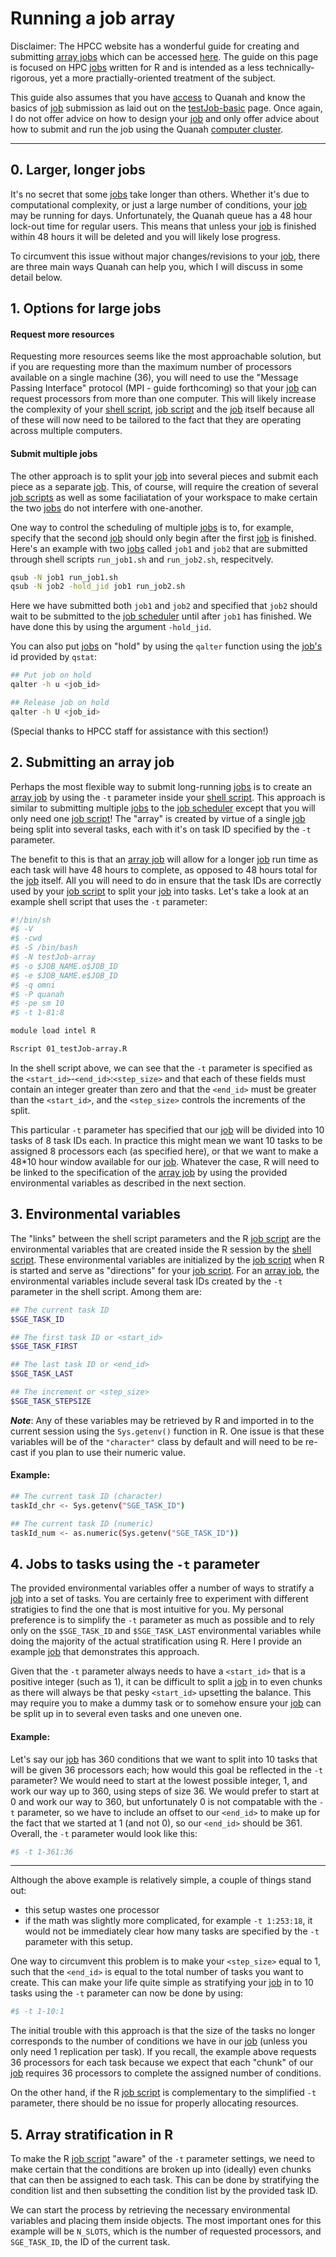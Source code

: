 # Running a job array

Disclaimer: The HPCC website has a wonderful guide for creating and submitting [array jobs](https://github.com/ppanko/intro-to-hpc/blob/master/Glossary.md)
which can be accessed [here](https://www.depts.ttu.edu/hpcc/userguides/general_guides/array_jobs.php). The guide on this page is focused on HPC [jobs](https://github.com/ppanko/intro-to-hpc/blob/master/Glossary.md) written for R
and is intended as a less technically-rigorous, yet a more practially-oriented treatment of
the subject.

This guide also assumes that you have [access]() to Quanah and know the basics of [job](https://github.com/ppanko/intro-to-hpc/blob/master/Glossary.md) submission
as laid out on the [testJob-basic](https://github.com/ppanko/intro-to-hpc/tree/master/testJob-basic) page. Once again, I do not offer advice on how to design
your [job](https://github.com/ppanko/intro-to-hpc/blob/master/Glossary.md) and only offer advice about how to submit and run the job using the Quanah [computer
cluster](https://github.com/ppanko/intro-to-hpc/blob/master/Glossary.md). 

---

## 0. Larger, longer jobs 

It's no secret that some [jobs](https://github.com/ppanko/intro-to-hpc/blob/master/Glossary.md) take longer than others. Whether it's due to computational
complexity, or just a large number of conditions, your [job](https://github.com/ppanko/intro-to-hpc/blob/master/Glossary.md) may be running for days. Unfortunately,
the Quanah queue has a 48 hour lock-out time for regular users. This means that unless your
[job](https://github.com/ppanko/intro-to-hpc/blob/master/Glossary.md) is finished within 48 hours it will be deleted and you will likely lose progress.

To circumvent this issue without major changes/revisions to your [job](https://github.com/ppanko/intro-to-hpc/blob/master/Glossary.md), there are three main ways Quanah
can help you, which I will discuss in some detail below. 

## 1. Options for large jobs 

#### Request more resources 

Requesting more resources seems like the most approachable solution, but if you are requesting
more than the maximum number of processors available on a single machine (36), you will need to use
the "Message Passing Interface" protocol (MPI - guide forthcoming) so that your [job](https://github.com/ppanko/intro-to-hpc/blob/master/Glossary.md) can request processors
from more than one computer. This will likely increase the complexity of your [shell script](https://github.com/ppanko/intro-to-hpc/blob/master/Glossary.md), [job
script](https://github.com/ppanko/intro-to-hpc/blob/master/Glossary.md) and the [job](https://github.com/ppanko/intro-to-hpc/blob/master/Glossary.md) itself because all of these will now need to be tailored to the fact that they
are operating across multiple computers. 

#### Submit multiple jobs

The other approach is to split your [job](https://github.com/ppanko/intro-to-hpc/blob/master/Glossary.md) into several pieces and submit each piece as a separate [job](https://github.com/ppanko/intro-to-hpc/blob/master/Glossary.md).
This, of course, will require the creation of several [job scripts](https://github.com/ppanko/intro-to-hpc/blob/master/Glossary.md) as well as some faciliatation of
your workspace to make certain the two [jobs](https://github.com/ppanko/intro-to-hpc/blob/master/Glossary.md) do not interfere with one-another.

One way to control the scheduling of multiple [jobs](https://github.com/ppanko/intro-to-hpc/blob/master/Glossary.md) is to, for example, specify that the second [job](https://github.com/ppanko/intro-to-hpc/blob/master/Glossary.md)
should only begin after the first [job](https://github.com/ppanko/intro-to-hpc/blob/master/Glossary.md) is finished. Here's an example with two [jobs](https://github.com/ppanko/intro-to-hpc/blob/master/Glossary.md) called `job1`
and `job2` that are submitted through shell scripts `run_job1.sh` and `run_job2.sh`, respecitvely.

```bash
qsub -N job1 run_job1.sh
qsub -N job2 -hold_jid job1 run_job2.sh
```

Here we have submitted both `job1` and `job2` and specified that `job2` should wait to be submitted to the
[job scheduler](https://github.com/ppanko/intro-to-hpc/blob/master/Glossary.md) until after `job1` has finished. We have done this by using the argument `-hold_jid`.

You can also put [jobs](https://github.com/ppanko/intro-to-hpc/blob/master/Glossary.md) on "hold" by using the `qalter` function using the [job's](https://github.com/ppanko/intro-to-hpc/blob/master/Glossary.md) id provided by `qstat`:

```bash
## Put job on hold
qalter -h u <job_id>

## Release job on hold
qalter -h U <job_id>
```

(Special thanks to HPCC staff for assistance with this section!)

## 2. Submitting an array job

Perhaps the most flexible way to submit long-running [jobs](https://github.com/ppanko/intro-to-hpc/blob/master/Glossary.md) is to create an [array job](https://github.com/ppanko/intro-to-hpc/blob/master/Glossary.md) by using the
`-t` parameter inside your [shell script](https://github.com/ppanko/intro-to-hpc/blob/master/Glossary.md). This approach is similar to submitting multiple [jobs]() to the [job scheduler](https://github.com/ppanko/intro-to-hpc/blob/master/Glossary.md)
except that you will only need one [job script](https://github.com/ppanko/intro-to-hpc/blob/master/Glossary.md)! The "array" is created by virtue of a single [job](https://github.com/ppanko/intro-to-hpc/blob/master/Glossary.md)
being split into several tasks, each with it's on task ID specified by the `-t` parameter. 

The benefit to this is that an [array job](https://github.com/ppanko/intro-to-hpc/blob/master/Glossary.md) will allow for a longer [job](https://github.com/ppanko/intro-to-hpc/blob/master/Glossary.md) run time as each task will have 48
hours to complete, as opposed to 48 hours total for the [job](https://github.com/ppanko/intro-to-hpc/blob/master/Glossary.md) itself. All you will need to do in ensure that
the task IDs are correctly used by your [job script](https://github.com/ppanko/intro-to-hpc/blob/master/Glossary.md) to split your [job](https://github.com/ppanko/intro-to-hpc/blob/master/Glossary.md) into tasks. Let's take a look at an example
shell script that uses the `-t` parameter:

```bash
#!/bin/sh
#$ -V
#$ -cwd
#$ -S /bin/bash
#$ -N testJob-array
#$ -o $JOB_NAME.o$JOB_ID
#$ -e $JOB_NAME.e$JOB_ID
#$ -q omni
#$ -P quanah
#$ -pe sm 10
#$ -t 1-81:8

module load intel R 

Rscript 01_testJob-array.R
```

In the shell script above, we can see that the `-t` parameter is specified as the `<start_id>`-`<end_id>`:`<step_size>`
and that each of these fields must contain an integer greater than zero and that the `<end_id>` must be greater than the `<start_id>`,
and the `<step_size>` controls the increments of the split.

This particular `-t` parameter has specified that our
[job](https://github.com/ppanko/intro-to-hpc/blob/master/Glossary.md) will be divided into 10 tasks of 8 task IDs each. In practice this might mean we want 10 tasks to be assigned 8
processors each (as specified here), or that we want to make a 48\*10 hour window available for our [job](https://github.com/ppanko/intro-to-hpc/blob/master/Glossary.md). Whatever the case, R will need
to be linked to the specification of the [array job](https://github.com/ppanko/intro-to-hpc/blob/master/Glossary.md) by using the provided environmental variables as described in the
next section.

## 3. Environmental variables 

The "links" between the shell script parameters and the R [job script](https://github.com/ppanko/intro-to-hpc/blob/master/Glossary.md) are the environmental variables
that are created inside the R session by the [shell script](https://github.com/ppanko/intro-to-hpc/blob/master/Glossary.md). These environmental variables are initialized by the [job script](https://github.com/ppanko/intro-to-hpc/blob/master/Glossary.md)
when R is started and serve as "directions" for your [job script](https://github.com/ppanko/intro-to-hpc/blob/master/Glossary.md). For an [array job](https://github.com/ppanko/intro-to-hpc/blob/master/Glossary.md), the environmental variables
include several task IDs created by the `-t` parameter in the shell script. Among them are:

```bash
## The current task ID
$SGE_TASK_ID

## The first task ID or <start_id>
$SGE_TASK_FIRST

## The last task ID or <end_id>
$SGE_TASK_LAST

## The increment or <step_size>
$SGE_TASK_STEPSIZE
```

***Note***: Any of these variables may be retrieved by R and imported in to the current session using the `Sys.getenv()`
function in R. One issue is that these variables will be of the `"character"` class by default and will need
to be re-cast if you plan to use their numeric value. 

#### Example: 
```bash
## The current task ID (character)
taskId_chr <- Sys.getenv("SGE_TASK_ID")

## The current task ID (numeric)
taskId_num <- as.numeric(Sys.getenv("SGE_TASK_ID"))
```

## 4. Jobs to tasks using the `-t` parameter 

The provided environmental variables offer a number of ways to stratify a [job](https://github.com/ppanko/intro-to-hpc/blob/master/Glossary.md) into a set of tasks. You are
certainly free to experiment with different stratigies to find the one that is most intuitive for you.
My personal preference is to simplify the `-t` parameter as much as possible and to rely only on the `$SGE_TASK_ID`
and `$SGE_TASK_LAST` environmental variables while doing the majority of the actual stratification using R. Here I provide an example [job](https://github.com/ppanko/intro-to-hpc/blob/master/Glossary.md) that demonstrates this approach.

Given that the `-t` parameter always needs to have a `<start_id>` that is a positive integer (such as 1), it can be
difficult to split a [job](https://github.com/ppanko/intro-to-hpc/blob/master/Glossary.md) in to even chunks as there will always be that pesky `<start_id>` upsetting the balance.
This may require you to make a dummy task or to somehow ensure your [job](https://github.com/ppanko/intro-to-hpc/blob/master/Glossary.md) can be split up in to several even tasks
and one uneven one.

#### Example: 
Let's say our [job](https://github.com/ppanko/intro-to-hpc/blob/master/Glossary.md) has 360 conditions that we want to split into 10 tasks that will be given 36 processors each; how
would this goal be reflected in the `-t` parameter? We would need to start at the lowest possible integer, 1, and
work our way up to 360, using steps of size 36. We would prefer to start at 0 and work our way to 360, but unfortunately
0 is not compatable with the `-t` parameter, so we have to include an offset to our `<end_id>` to make up for the fact that
we started at 1 (and not 0), so our `<end_id>` should be 361. Overall, the `-t` parameter would look like this:

```bash
#$ -t 1-361:36
```

---

Although the above example is relatively simple, a couple of things stand out:
* this setup wastes one processor 
* if the math was slightly more complicated, for example `-t 1:253:18`, it would not
be immediately clear how many tasks are specified by the `-t` parameter with this setup. 

One way to circumvent this problem is to make your `<step_size>` equal to 1, such that the `<end_id>` is equal to the
total number of tasks you want to create. This can make your life quite simple as stratifying your [job](https://github.com/ppanko/intro-to-hpc/blob/master/Glossary.md) in to
10 tasks using the `-t` parameter can now be done by using:

```bash
#$ -t 1-10:1
```

The initial trouble with this approach is that the size of the tasks no longer corresponds to the number of conditions
we have in our [job](https://github.com/ppanko/intro-to-hpc/blob/master/Glossary.md) (unless you only need 1 replication per task). If you recall, the example above requests 36 processors
for each task because we expect that each "chunk" of our [job](https://github.com/ppanko/intro-to-hpc/blob/master/Glossary.md) requires 36 processors to complete the assigned number of
conditions. 

On the other hand, if the R [job script](https://github.com/ppanko/intro-to-hpc/blob/master/Glossary.md) is complementary to the simplified `-t` parameter, there should be
no issue for properly allocating resources.  

## 5. Array stratification in R 

To make the R [job script](https://github.com/ppanko/intro-to-hpc/blob/master/Glossary.md) "aware" of the `-t` parameter settings, we need to make certain that the conditions are broken
up into (ideally) even chunks that can then be assigned to each task. This can
be done by stratifying the condition list and then subsetting the condition list by the provided task ID. 

We can start the process by retrieving the necessary environmental variables and placing them inside objects. The most important ones for this example will be `N_SLOTS`, which is the number of requested processors, and `SGE_TASK_ID`, the ID of the current task. 
